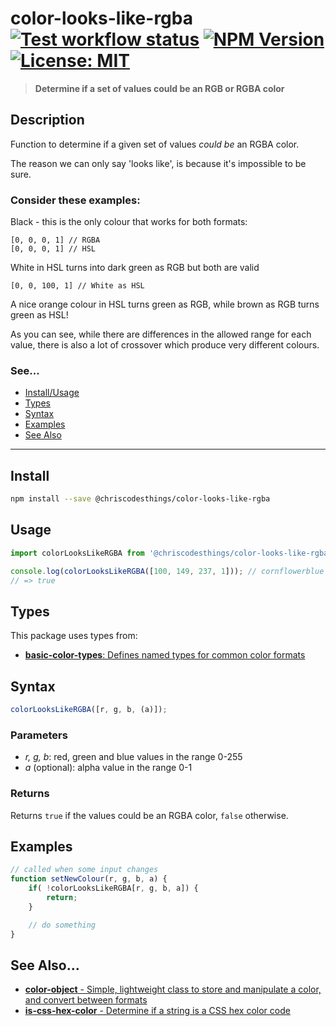 # color-looks-like-rgba <br> [![Test workflow status](https://github.com/ChrisCodesThings/color-looks-like-rgba/actions/workflows/test.yml/badge.svg)](../../actions/workflows/test.yml) [![NPM Version](https://img.shields.io/npm/v/@chriscodesthings/color-looks-like-rgba)](https://www.npmjs.com/package/@chriscodesthings/color-looks-like-rgba) [![License: MIT](https://img.shields.io/badge/License-MIT-blue.svg)](https://opensource.org/licenses/MIT)

> **Determine if a set of values could be an RGB or RGBA color**

## Description

Function to determine if a given set of values *could be* an RGBA color. 

The reason we can only say 'looks like', is because it's impossible to be sure. 

### Consider these examples:

Black - this is the only colour that works for both formats:

```
[0, 0, 0, 1] // RGBA
[0, 0, 0, 1] // HSL
```

White in HSL turns into dark green as RGB but both are valid
```
[0, 0, 100, 1] // White as HSL
```

A nice orange colour in HSL turns green as RGB, while brown as RGB turns green as HSL!

As you can see, while there are differences in the allowed range for each value, there is also a lot of crossover which produce very different colours. 

### See...
- [Install/Usage](#install "Install and Usage")
- [Types](#types "Types")
- [Syntax](#syntax "Syntax")
- [Examples](#examples "Examples")
- [See Also](#see-also "See Also")

---

## Install

```sh
npm install --save @chriscodesthings/color-looks-like-rgba
```

## Usage

```js
import colorLooksLikeRGBA from '@chriscodesthings/color-looks-like-rgba';

console.log(colorLooksLikeRGBA([100, 149, 237, 1])); // cornflowerblue
// => true
```

## Types

This package uses types from:
- [**basic-color-types**: Defines named types for common color formats](https://github.com/ChrisCodesThings/basic-color-types "Defines named types for common color formats")

## Syntax

```js
colorLooksLikeRGBA([r, g, b, (a)]);
```

### Parameters

- *r, g, b*: red, green and blue values in the range 0-255
- *a* (optional): alpha value in the range 0-1

### Returns

Returns `true` if the values could be an RGBA color, `false` otherwise.

## Examples

```js
// called when some input changes
function setNewColour(r, g, b, a) {
    if( !colorLooksLikeRGBA[r, g, b, a]) {
        return;
    }

    // do something
}
```

## See Also...

- [**color-object** - Simple, lightweight class to store and manipulate a color, and convert between formats](https://github.com/ChrisCodesThings/color-object "Simple, lightweight class to store and manipulate a color, and convert between formats")
- [**is-css-hex-color** - Determine if a string is a CSS hex color code](https://github.com/ChrisCodesThings/is-css-hex-color "is-css-hex-color: Determine if a string is a CSS hex color code")